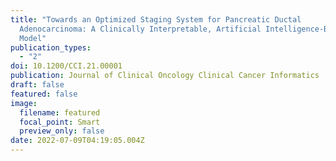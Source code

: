 ```yaml
---
title: "Towards an Optimized Staging System for Pancreatic Ductal
  Adenocarcinoma: A Clinically Interpretable, Artificial Intelligence-Based
  Model"
publication_types:
  - "2"
doi: 10.1200/CCI.21.00001
publication: Journal of Clinical Oncology Clinical Cancer Informatics
draft: false
featured: false
image:
  filename: featured
  focal_point: Smart
  preview_only: false
date: 2022-07-09T04:19:05.004Z
---
```

